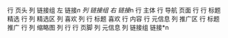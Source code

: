 行 页头
    列 链接组 左
        链接*n
    列 链接组 右
        链接*n
行 主体
    行 导航 页面
    行 
        行 标题 精选
        行 
            列 精选区
                列 喜欢
                列 
                    行 标题 喜欢
                    行 内容
                    行 元信息
            列 推广区
                行 标题 推广
                行
                    列 缩略图
                    列
                        行
行 页脚
    列 元信息
    列 链接组
        链接*n
